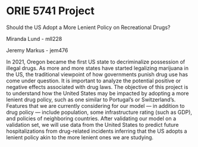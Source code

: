# ORIE 5741 Project

Should the US Adopt a More Lenient Policy on Recreational Drugs?

Miranda Lund - mll228

Jeremy Markus - jem476

In 2021, Oregon became the first US state to decriminalize possession of illegal drugs. As more and more states have started legalizing marijuana in the US, the traditional viewpoint of how governments punish drug use has come under question. It is important to analyze the potential positive or negative effects associated with drug laws. The objective of this project is to understand how the United States may be impacted by adopting a more lenient drug policy, such as one similar to Portugal’s or Switzerland’s. Features that we are currently considering for our model — in addition to drug policy — include population, some infrastructure rating (such as GDP), and policies of neighboring countries. After validating our model on a validation set, we will use data from the United States to predict future hospitalizations from drug-related incidents inferring that the US adopts a lenient policy akin to the more lenient ones we are studying.
